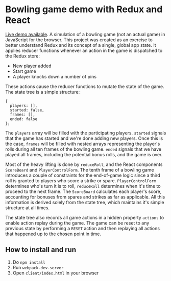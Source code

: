 # Bowling game demo with Redux and React
[Live demo available](http://timotaglieber.de/bowling-redux-react/). A simulation of a bowling game (not an actual game) in JavaScript for the browser. This project was created as an exercise to better understand Redux and its concept of a single, global app state. It applies reducer functions whenever an action in the game is dispatched to the Redux store:

 * New player added
 * Start game
 * A player knocks down a number of pins

These actions cause the reducer functions to mutate the state of the game. The state tree is a simple structure:

```
{
  players: [],
  started: false,
  frames: [],
  ended: false
};
```

The `players` array will be filled with the participating players. `started` signals that the game has started and we're done adding new players. Once this is the case, `frames` will be filled with nested arrays representing the player's rolls during all ten frames of the bowling game. `ended` signals that we have played all frames, including the potential bonus rolls, and the game is over.

Most of the heavy lifting is done by `reduceRoll`, and the React components `ScoreBoard` and `PlayerControlForm`. The tenth frame of a bowling game introduces a couple of constraints for the end-of-game logic since a third roll is granted to players who score a strike or spare. `PlayerControlForm` determines who's turn it is to roll, `reduceRoll` determines when it's time to proceed to the next frame. The `ScoreBoard` calculates each player's score, accounting for bonuses from spares and strikes as far as applicable. All this information is derived solely from the state tree, which maintains it's simple structure at all times.

The state tree also records all game actions in a hidden property `actions` to enable action replay during the game. The game can be reset to any previous state by performing a `RESET` action and then replaying all actions that happened up to the chosen point in time.

## How to install and run
 1. Do `npm install`
 2. Run `webpack-dev-server`
 3. Open `client/index.html` in your browser
